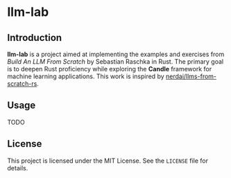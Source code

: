 # llm-lab

## Introduction

**llm-lab** is a project aimed at implementing the examples and exercises from _Build An LLM From Scratch_ by Sebastian Raschka in Rust. The primary goal is to deepen Rust proficiency while exploring the **Candle** framework for machine learning applications. This work is inspired by [nerdai/llms-from-scratch-rs](https://github.com/nerdai/llms-from-scratch-rs).

## Usage

TODO

## License

This project is licensed under the MIT License. See the `LICENSE` file for details.

